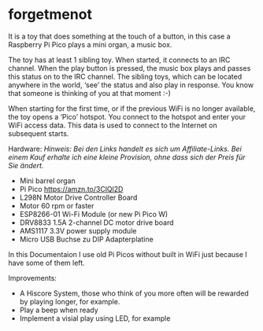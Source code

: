 # forgetmenot

It is a toy that does something at the touch of a button, in this case a Raspberry Pi Pico plays a mini organ, a music box.

The toy has at least 1 sibling toy.  When started, it connects to an IRC channel. When the play button is pressed, the music box plays and passes this status on to the IRC channel. The sibling toys, which can be located anywhere in the world, ‘see’ the status and also play in response.  You know that someone is thinking of you at that moment :-)  

When starting for the first time, or if the previous WiFi is no longer available, the toy opens a ‘Pico’ hotspot. You connect to the hotspot and enter your WiFi access data. This data is used to connect to the Internet on subsequent starts.

Hardware:
*Hinweis: Bei den Links handelt es sich um Affiliate-Links. Bei einem Kauf erhalte ich eine kleine Provision, ohne dass sich der Preis für Sie ändert.*
- Mini barrel organ  
- Pi Pico  https://amzn.to/3ClQl2D
- L298N Motor Drive Controller Board  
- Motor 60 rpm or faster  
- ESP8266-01 Wi-Fi Module (or new Pi Pico W)
- DRV8833 1.5A 2-channel DC motor drive board
- AMS1117 3.3V power supply module
- Micro USB Buchse zu DIP Adapterplatine


In this Documentaion I use old Pi Picos without built in WiFi just because I have some of them left.  

Improvements:
- A Hiscore System, those who think of you more often will be rewarded by playing longer, for example.
- Play a beep when ready
- Implement a visial play using LED, for example
  
